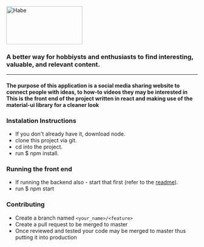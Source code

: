 <img src = https://github.com/asfopoo/habe/blob/master/src/Assets/Images/Håbe.svg alt="Habe" width="200" height="100"/>  

### A better way for hobbiysts and enthusiasts to find interesting, valuable, and relevant content.
---  

#### The purpose of this application is a social media sharing website to connect people with ideas, to how-to videos they may be interested in  This is the front end of the project written in react and making use of the material-ui library for a cleaner look

### Instalation Instructions
- If you don't already have it, download node.  
- clone this project via git.  
- cd into the project.  
- run $ npm install.    

### Running the front end
- If running the backend also - start that first (refer to the [readme](https://github.com/asfopoo/habeServer/tree/master)).    
- run $ npm start  

### Contributing
- Create a branch named `<your_name>/<feature>`    
- Create a pull request to be merged to master  
- Once reviewed and tested your code may be merged to master thus putting it into production 
